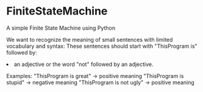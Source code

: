 FiniteStateMachine
==================

A simple Finite State Machine using Python

We want to recognize the meaning of small sentences with limited vocabulary and syntax:
These sentences should start with "ThisProgram is" followed by:
<li>
an adjective or
the word "not" followed by an adjective.
</li>

Examples:
"ThisProgram is great" → positive meaning
"ThisProgram is stupid" → negative meaning
"ThisProgram is not ugly" → positive meaning
